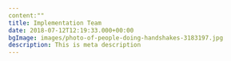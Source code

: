 ```yaml
---
content:""
title: Implementation Team
date: 2018-07-12T12:19:33.000+00:00
bgImage: images/photo-of-people-doing-handshakes-3183197.jpg
description: This is meta description
---
```

